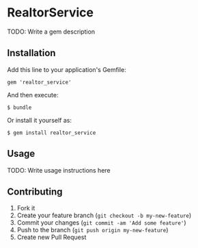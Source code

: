 # RealtorService

TODO: Write a gem description

## Installation

Add this line to your application's Gemfile:

    gem 'realtor_service'

And then execute:

    $ bundle

Or install it yourself as:

    $ gem install realtor_service

## Usage

TODO: Write usage instructions here

## Contributing

1. Fork it
2. Create your feature branch (`git checkout -b my-new-feature`)
3. Commit your changes (`git commit -am 'Add some feature'`)
4. Push to the branch (`git push origin my-new-feature`)
5. Create new Pull Request
